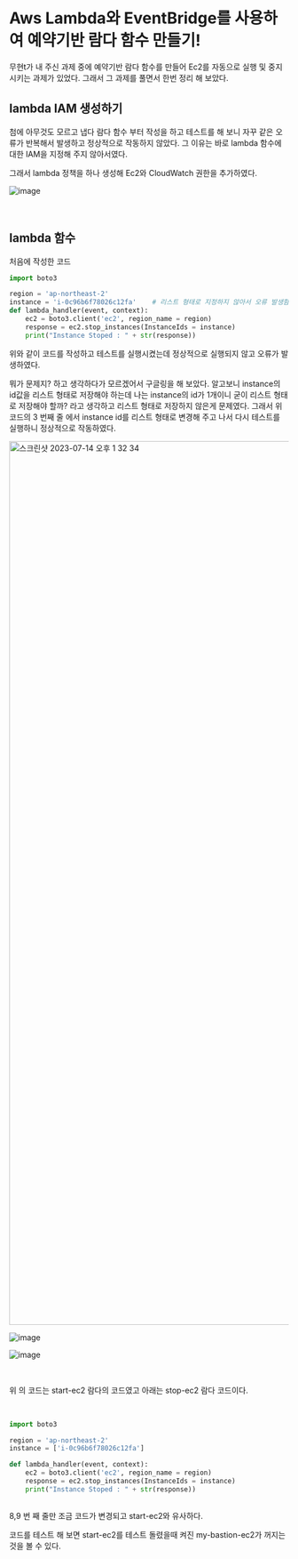 # **Aws Lambda와 EventBridge를 사용하여 예약기반 람다 함수 만들기!** 

무현t가 내 주신 과제 중에 예약기반 람다 함수를 만들어 Ec2를 자동으로 실행 및 중지 시키는 과제가 있었다. 그래서 그 과제를 풀면서 한번 정리 해 보았다.

## **lambda IAM 생성하기**
첨에 아무것도 모르고 냅다 람다 함수 부터 작성을 하고 테스트를 해 보니 자꾸 같은 오류가 반복해서 발생하고 정상적으로 작동하지 않았다. 그 이유는 바로 lambda 함수에 대한 IAM을 지정해 주지 않아서였다.

그래서 lambda 정책을 하나 생성해 Ec2와 CloudWatch 권한을 추가하였다.

![image](https://github.com/MinnSeoo/Cloud/assets/102645965/473371d8-1607-42cf-b69b-33324296f271)


<br>

## **lambda 함수**

처음에 작성한 코드

```python
import boto3

region = 'ap-northeast-2'
instance = 'i-0c96b6f78026c12fa'    # 리스트 형태로 지정하지 않아서 오류 발생함.
def lambda_handler(event, context):
	ec2 = boto3.client('ec2', region_name = region)
	response = ec2.stop_instances(InstanceIds = instance)
	print("Instance Stoped : " + str(response))

```

위와 같이 코드를 작성하고 테스트를 실행시켰는데 정상적으로 실행되지 않고 오류가 발생하였다.

뭐가 문제지? 하고 생각하다가 모르겠어서 구글링을 해 보았다. 알고보니 instance의 id값을 리스트 형태로 저장해야 하는데 나는 instance의 id가 1개이니 굳이 리스트 형태로 저장해야 할까? 라고 생각하고 리스트 형태로 저장하지 않은게 문제였다. 그래서 위 코드의 3 번째 줄 에서 instance id를 리스트 형태로 변경해 주고 나서 다시 테스트를 실행하니 정상적으로 작동하였다.

<img width="1590" alt="스크린샷 2023-07-14 오후 1 32 34" src="https://github.com/MinnSeoo/Cloud/assets/102645965/aded5def-a177-4667-9b75-371a365f4152">

<br>

![image](https://github.com/MinnSeoo/Cloud/assets/102645965/7a54ef26-dd45-4b37-82c4-60ffc9c3946d)


![image](https://github.com/MinnSeoo/Cloud/assets/102645965/1e703da1-fce0-4d8b-8b14-34829416e669)

<br>


위 의 코드는 start-ec2 람다의 코드였고 아래는 stop-ec2 람다 코드이다.

<br>

```python
import boto3

region = 'ap-northeast-2'
instance = ['i-0c96b6f78026c12fa']

def lambda_handler(event, context):
	ec2 = boto3.client('ec2', region_name = region)
	response = ec2.stop_instances(InstanceIds = instance)
	print("Instance Stoped : " + str(response))
	
```

8,9 번 째 줄만 조금 코드가 변경되고 start-ec2와 유사하다.

코드를 테스트 해 보면 start-ec2를 테스트 돌렸을때 켜진 my-bastion-ec2가 꺼지는 것을 볼 수 있다.




